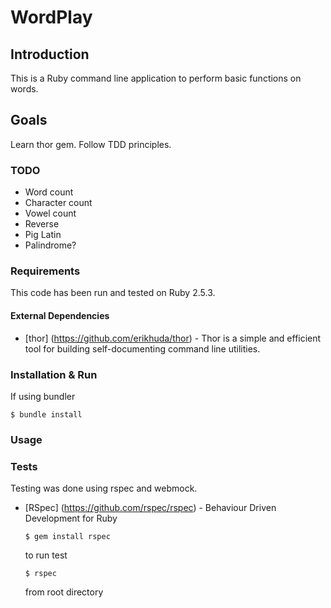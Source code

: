 # WordPlay

## Introduction 

This is a Ruby command line application to perform basic functions on words. 

## Goals

Learn thor gem.
Follow TDD principles.

### TODO

* Word count
* Character count
* Vowel count
* Reverse
* Pig Latin
* Palindrome?

### Requirements 

This code has been run and tested on Ruby 2.5.3.


#### External Dependencies

* [thor] (https://github.com/erikhuda/thor) - Thor is a simple and efficient tool for building self-documenting command line utilities.

### Installation & Run
   If using bundler
   ```
   $ bundle install
   ```

### Usage



### Tests

Testing was done using rspec and webmock. 

* [RSpec] (https://github.com/rspec/rspec) - Behaviour Driven Development for Ruby

  ```
  $ gem install rspec
  ```

  to run test

  ```
  $ rspec
  ```
  from root directory
